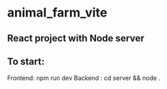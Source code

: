 # animal_farm_vite

## React project with Node server

## To start:


Frontend: npm run dev 
Backend : cd server && node .
